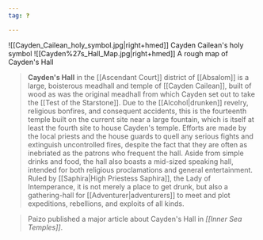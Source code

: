 ```yaml
---
tag: ❓

---
```

![[Cayden_Cailean_holy_symbol.jpg|right+hmed]] 
 Cayden Cailean's holy symbol
![[Cayden%27s_Hall_Map.jpg|right+hmed]] 
 A rough map of Cayden's Hall
> **Cayden's Hall** in the [[Ascendant Court]] district of [[Absalom]] is a large, boisterous meadhall and temple of [[Cayden Cailean]], built of wood as was the original meadhall from which Cayden set out to take the [[Test of the Starstone]]. Due to the [[Alcohol|drunken]] revelry, religious bonfires, and consequent accidents, this is the fourteenth temple built on the current site near a large fountain, which is itself at least the fourth site to house Cayden's temple.
> Efforts are made by the local priests and the house guards to quell any serious fights and extinguish uncontrolled fires, despite the fact that they are often as inebriated as the patrons who frequent the hall. Aside from simple drinks and food, the hall also boasts a mid-sized speaking hall, intended for both religious proclamations and general entertainment.
> Ruled by [[Saphira|High Priestess Saphira]], the Lady of Intemperance, it is not merely a place to get drunk, but also a gathering-hall for [[Adventurer|adventurers]] to meet and plot expeditions, rebellions, and exploits of all kinds.


> Paizo published a major article about Cayden's Hall in *[[Inner Sea Temples]]*.






